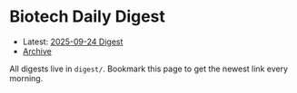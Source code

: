 # Biotech Daily Digest

- Latest: [2025-09-24 Digest](digest/2025-09-24.md)
- [Archive](archive.md)

All digests live in `digest/`. Bookmark this page to get the newest link every morning.
